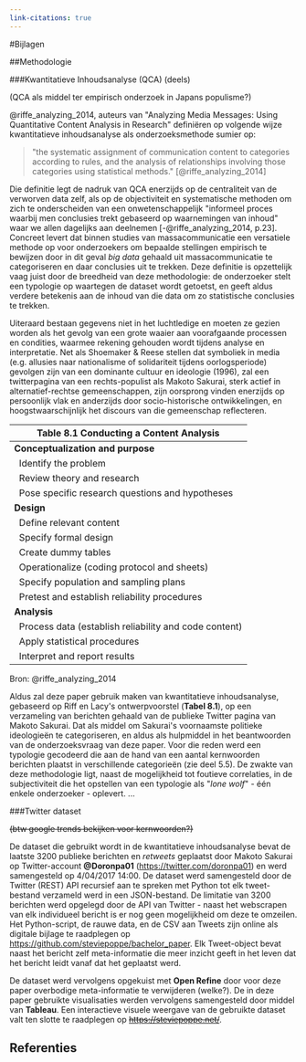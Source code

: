 ```yaml
---
link-citations: true
---
```


#Bijlagen

##Methodologie

###Kwantitatieve Inhoudsanalyse (QCA) (deels)

(QCA als middel ter empirisch onderzoek in Japans populisme?)

@riffe_analyzing_2014, auteurs van "Analyzing Media Messages: Using Quantitative Content Analysis in Research" definiëren op volgende wijze kwantitatieve inhoudsanalyse als onderzoeksmethode sumier op:

>"the systematic assignment of communication content to categories according to rules, and the analysis of relationships involving those categories using statistical methods." [@riffe_analyzing_2014]

Die definitie legt de nadruk van QCA enerzijds op de centraliteit van de verworven data zelf, als op de objectiviteit en systematische methoden om zich te onderscheiden van een onwetenschappelijk "informeel proces waarbij men conclusies trekt gebaseerd op waarnemingen van inhoud" waar we allen dagelijks aan deelnemen [-@riffe_analyzing_2014, p.23]. Concreet levert dat binnen studies van massacommunicatie een versatiele methode op voor onderzoekers om bepaalde stellingen empirisch te bewijzen door in dit geval *big data* gehaald uit massacommunicatie te categoriseren en daar conclusies uit te trekken. Deze definitie is opzettelijk vaag juist door de breedheid van deze methodologie: de onderzoeker stelt een typologie op waartegen de dataset wordt getoetst, en geeft aldus verdere betekenis aan de inhoud van die data om zo statistische conclusies te trekken.

Uiteraard bestaan gegevens niet in het luchtledige en moeten ze gezien worden als het gevolg van een grote waaier aan voorafgaande processen en condities,  waarmee rekening gehouden wordt tijdens analyse en interpretatie. Net als Shoemaker & Reese stellen dat symboliek in media (e.g. allusies naar nationalisme of solidariteit tijdens oorlogsperiode) gevolgen zijn van een dominante cultuur en ideologie (1996), zal een twitterpagina van een rechts-populist als Makoto Sakurai, sterk actief in alternatief-rechtse gemeenschappen, zijn oorsprong vinden enerzijds op persoonlijk vlak en anderzijds door socio-historische ontwikkelingen, en hoogstwaarschijnlijk het discours van die gemeenschap reflecteren.

|            **Table 8.1 Conducting a Content Analysis**            |
|-------------------------------------------------------------------|
| **Conceptualization and purpose**                                 |
| &nbsp;&nbsp;Identify the problem                                  |
| &nbsp;&nbsp;Review theory and research                            |
| &nbsp;&nbsp;Pose specific research questions and hypotheses       |
| **Design**                                                        |
| &nbsp;&nbsp;Define relevant content                               |
| &nbsp;&nbsp;Specify formal design                                 |
| &nbsp;&nbsp;Create dummy tables                                   |
| &nbsp;&nbsp;Operationalize (coding protocol and sheets)           |
| &nbsp;&nbsp;Specify population and sampling plans                 |
| &nbsp;&nbsp;Pretest and establish reliability procedures          |
| **Analysis**                                                      |
| &nbsp;&nbsp;Process data (establish reliability and code content) |
| &nbsp;&nbsp;Apply statistical procedures                          |
| &nbsp;&nbsp;Interpret and report results                          |

Bron: @riffe_analyzing_2014

Aldus zal deze paper gebruik maken van kwantitatieve inhoudsanalyse, gebaseerd op Riff en Lacy's ontwerpvoorstel (**Tabel 8.1**), op een verzameling van berichten gehaald van de publieke Twitter pagina van Makoto Sakurai. Dat als middel om Sakurai's voornaamste politieke ideologieën te categoriseren, en aldus als hulpmiddel in het beantwoorden van de onderzoeksvraag van deze paper. Voor die reden werd een typologie gecodeerd die aan de hand van een aantal kernwoorden berichten plaatst in verschillende categorieën (zie deel 5.5). De zwakte van deze methodologie ligt, naast de mogelijkheid tot foutieve correlaties, in de subjectiviteit die het opstellen van een typologie als "*lone wolf*" - één enkele onderzoeker - oplevert. ...

###Twitter dataset

~~(btw google trends bekijken voor kernwoorden?)~~

De dataset die gebruikt wordt in de kwantitatieve inhoudsanalyse bevat de laatste 3200 publieke berichten en *retweets* geplaatst door Makoto Sakurai op Twitter-account **&commat;Doronpa01** (https://twitter.com/doronpa01) en werd samengesteld op 4/04/2017 14:00. De dataset werd samengesteld door de Twitter (REST) API recursief aan te spreken met Python tot elk tweet-bestand verzameld werd in een JSON-bestand. De limitatie van 3200 berichten werd opgelegd door de API van Twitter - naast het webscrapen van elk individueel bericht is er nog geen mogelijkheid om deze te omzeilen. Het Python-script, de rauwe data, en de CSV aan Tweets zijn online als digitale bijlage te raadplegen op https://github.com/steviepoppe/bachelor_paper. Elk Tweet-object bevat naast het bericht zelf meta-informatie die meer inzicht geeft in het leven dat het bericht leidt vanaf dat het geplaatst werd.

De dataset werd vervolgens opgekuist met **Open Refine** door voor deze paper overbodige meta-informatie te verwijderen (welke?). De in deze paper gebruikte visualisaties werden vervolgens samengesteld door middel van **Tableau**. Een interactieve visuele weergave van de gebruikte dataset valt ten slotte te raadplegen op ~~https://steviepoppe.net/~~.

## Referenties